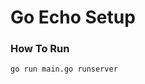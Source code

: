 Go Echo Setup
=========================================


### How To Run
```shell
go run main.go runserver
```
